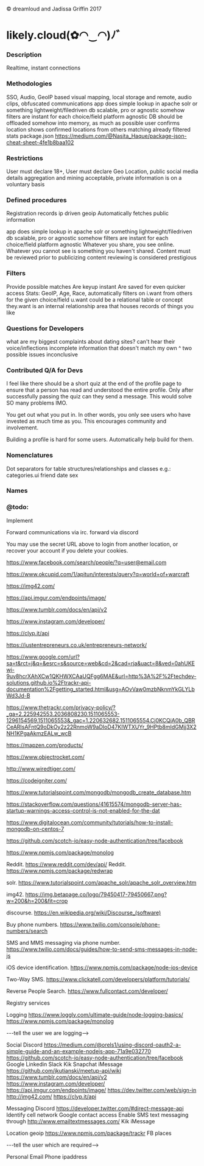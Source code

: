 &copy; dreamloud and Jadissa Griffin 2017
# likely.cloud(✿◠‿◠)ﾉ゛

### Description
Realtime, instant connections

### Methodologies
SSO, Audio, GeoIP based visual mapping, local storage and remote, audio clips, obfuscated communications
app does simple lookup in apache solr or something lightweight/filedriven db
scalable, pro or agnostic somehow
filters are instant for each choice/field
platform agnostic
DB should be offloaded somehow into memory, as much as possible
user confirms location
shows confirmed locations from others matching already filtered stats
package.json https://medium.com/@Nasita_Haque/package-json-cheat-sheet-4fe1b8baa102

### Restrictions
User must declare 18+,
User must declare Geo Location, public social media details aggregation and mining acceptable, private information is on a voluntary basis

### Defined procedures
Registration records ip driven geoip
Automatically fetches public information

app does simple lookup in apache solr or something lightweight/filedriven db
scalable, pro or agnostic somehow
filters are instant for each choice/field
platform agnostic
Whatever you share, you see online. Whatever you cannot see is something you haven't shared.
Content must be reviewed prior to publicizing 
content reviewing is considered prestigious

### Filters
Provide possible  matches
Are keyup instant
Are saved for even quicker access
Stats: GeoIP, Age, Race, 
automatically filters on i.want from others for the given choice/field
u.want could be a relational table or concept
they.want is an internal relationship area that houses records of things you like

### Questions for Developers
what are my biggest complaints about dating sites?
can't hear their voice/inflections
incomplete information that doesn't match my own
^ two possible issues
inconclusive

### Contributed Q/A for Devs
I feel like there should be a short quiz at the end of the profile page to ensure that a person has read and understood the entire profile. Only after successfully passing the quiz can they send a message. This would solve SO many problems IMO.

You get out what you put in. In other words, you only see users who have invested as much time as you. This encourages community and involvement.

Building a profile is hard for some users. Automatically help build for them.

### Nomenclatures
Dot separators for table structures/relationships and classes e.g.:
categories.ui
friend
date
sex

### Names
### @todo: 
Implement

Forward communications via irc. forward via discord

You may use the secret URL above to login from another location, or recover your account if you delete your cookies.


https://www.facebook.com/search/people/?q=user@email.com

https://www.okcupid.com/1/apitun/interests/query?q=world+of+warcraft

https://img42.com/

https://api.imgur.com/endpoints/image/

https://www.tumblr.com/docs/en/api/v2

https://www.instagram.com/developer/

https://clyp.it/api

https://justentrepreneurs.co.uk/entrepreneurs-network/

https://www.google.com/url?sa=t&rct=j&q=&esrc=s&source=web&cd=2&cad=rja&uact=8&ved=0ahUKEwi-9uv8hcrXAhXCw1QKHWXCAaUQFgg6MAE&url=http%3A%2F%2Ftechdev-solutions.github.io%2Ftrackr-api-documentation%2Fgetting_started.html&usg=AOvVaw0mzbNknmYkGLYLbWd3Jd-B

https://www.thetrackr.com/privacy-policy/?_ga=2.225942553.2036808230.1511065553-1296154569.1511065553&_gac=1.220632682.1511065554.Cj0KCQiA0b_QBRCeARIsAFntQ9oDkOy2z22RnmoW9aDIoD47KIWTXUYr_9HPtb8mIdGMjj3X2NH1KPgaAkmzEALw_wcB

https://mapzen.com/products/

https://www.objectrocket.com/

http://www.wiredtiger.com/

https://codeigniter.com/

https://www.tutorialspoint.com/mongodb/mongodb_create_database.htm

https://stackoverflow.com/questions/41615574/mongodb-server-has-startup-warnings-access-control-is-not-enabled-for-the-dat

https://www.digitalocean.com/community/tutorials/how-to-install-mongodb-on-centos-7

https://github.com/scotch-io/easy-node-authentication/tree/facebook

https://www.npmjs.com/package/monolog

Reddit. https://www.reddit.com/dev/api/
Reddit. https://www.npmjs.com/package/redwrap

solr. https://www.tutorialspoint.com/apache_solr/apache_solr_overview.htm

img42. https://img.betapage.co/logo/79450417-79450667.png?w=200&h=200&fit=crop

discourse. https://en.wikipedia.org/wiki/Discourse_(software)

Buy phone numbers. https://www.twilio.com/console/phone-numbers/search

SMS and MMS messaging via phone number. https://www.twilio.com/docs/guides/how-to-send-sms-messages-in-node-js

iOS device identification. https://www.npmjs.com/package/node-ios-device

Two-Way SMS. https://www.clickatell.com/developers/platform/tutorials/

Reverse People Search. https://www.fullcontact.com/developer/

Registry services

Logging
https://www.loggly.com/ultimate-guide/node-logging-basics/
https://www.npmjs.com/package/monolog

---tell the user we are logging-->

Social
Discord
https://medium.com/@orels1/using-discord-oauth2-a-simple-guide-and-an-example-nodejs-app-71a9e032770
https://github.com/scotch-io/easy-node-authentication/tree/facebook
Google
Linkedin
Slack
Kik
Snapchat
iMessage
https://github.com/jkutianski/meetup-api/wiki
https://www.tumblr.com/docs/en/api/v2
https://www.instagram.com/developer/
https://api.imgur.com/endpoints/image/
https://dev.twitter.com/web/sign-in
http://img42.com/
https://clyp.it/api

Messaging
Discord
https://developer.twitter.com/#direct-message-api
Identify cell network
Google contact access
Enable SMS text messaging through http://www.emailtextmessages.com/
Kik
iMessage

Location
geoip
https://www.npmjs.com/package/trackr
FB places

---tell the user which are required-->

Personal
Email
Phone
ipaddress



